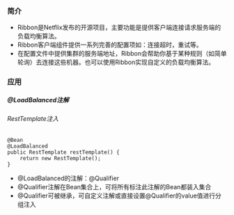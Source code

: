### 简介
- Ribbon是Netflix发布的开源项目，主要功能是提供客户端连接请求服务端的负载均衡算法。
- Ribbon客户端组件提供一系列完善的配置项如：连接超时，重试等。
- 在配置文件中提供集群的服务端地址，Ribbon会帮助你基于某种规则（如简单轮询）去连接这些机器。也可以使用Ribbon实现自定义的负载均衡算法。
### 应用
##### @LoadBalanced注解
###### RestTemplate注入
```
@Bean
@LoadBalanced
public RestTemplate restTemplate() {
    return new RestTemplate();
}
```
- @LoadBalanced的注解：@Qualifier
- @Qualifier注解在Bean集合上，可将所有标注此注解的Bean都装入集合
- @Qualifier可被继承，可自定义注解或直接设置@Qualifier的value值进行分组注入
